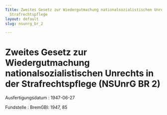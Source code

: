 ```yaml
---
Title: Zweites Gesetz zur Wiedergutmachung nationalsozialistischen Unrechts in der
  Strafrechtspflege
layout: default
slug: nsunrg_br_2

---
```


# Zweites Gesetz zur Wiedergutmachung nationalsozialistischen Unrechts in der Strafrechtspflege (NSUnrG BR 2)

Ausfertigungsdatum
:   1947-06-27

Fundstelle
:   BremGBl: 1947, 85

